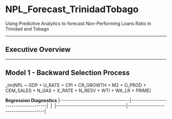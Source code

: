 # NPL_Forecast_TrinidadTobago
Using Predictive Analytics to forecast Non-Performing Loans Ratio in Trinidad and Tobago

----------------------------------------------------------------------------------------
## Executive Overview








---------------------------------------------------------------------------------------
## Model 1 - Backward Selection Process

_lm(NPL ~ GDP + U_RATE + CPI + CR_GROWTH + M2 + O_PROD + CEM_SALES + N_GAS + X_RATE + N_RESV + WTI + WA_LR + PRIME)



**Regression Diagnostics**
|----------------------------------|-------------------------------------|
![]()                              | ![]()
|----------------------------------|-------------------------------------|

